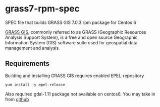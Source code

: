 # grass7-rpm-spec
SPEC file that builds GRASS GIS 7.0.3 rpm package for Centos 6

[GRASS GIS](https://grass.osgeo.org/), commonly referred to as GRASS (Geographic Resources Analysis Support System), is a free and open source Geographic Information System (GIS) software suite used for geospatial data management and analysis.

## Requirements
Building and installing GRASS GIS requires enabled EPEL-repository

    yum install -y epel-release

Also required gdal-1.11 package not available on centos6. You may take in from [github](https://github.com/fedorpatlin/gdal-rpm)
